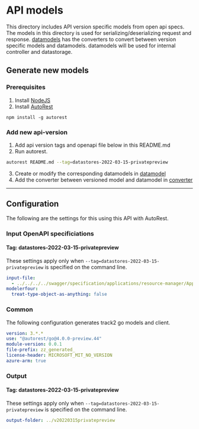 # API models

This directory includes API version specific models from open api specs. The models in this directory is used for serializing/deserializing request and response. [datamodels](../datamodel/) has the converters to convert between version specific models and datamodels. datamodels will be used for internal controller and datastorage.

## Generate new models
### Prerequisites
1. Install [NodeJS](https://nodejs.org/)
2. Install [AutoRest](http://aka.ms/autorest)
```
npm install -g autorest
```

### Add new api-version

1. Add api version tags and openapi file below in this README.md
2. Run autorest.
```bash
autorest README.md --tag=datastores-2022-03-15-privatepreview
```
3. Create or modify the corresponding datamodels in [datamodel](../datamodel/)
4. Add the converter between versioned model and datamodel in [converter](../datamodel/converter/)

---

## Configuration

The following are the settings for this using this API with AutoRest.

### Input OpenAPI specificiations

#### Tag: datastores-2022-03-15-privatepreview

These settings apply only when `--tag=datastores-2022-03-15-privatepreview` is specified on the command line.

```yaml $(tag) == 'datastores-2022-03-15-privatepreview'
input-file:
  - ../../../../swagger/specification/applications/resource-manager/Applications.Datastores/preview/2022-03-15-privatepreview/openapi.json
modelerfour: 
  treat-type-object-as-anything: false
```
### Common

The following configuration generates track2 go models and client.

```yaml $(tag) != ''
version: 3.*.*
use: "@autorest/go@4.0.0-preview.44"
module-version: 0.0.1
file-prefix: zz_generated_
license-header: MICROSOFT_MIT_NO_VERSION
azure-arm: true
```

### Output

#### Tag: datastores-2022-03-15-privatepreview

These settings apply only when `--tag=datastores-2022-03-15-privatepreview` is specified on the command line.

```yaml $(tag) == 'datastores-2022-03-15-privatepreview'
output-folder: ../v20220315privatepreview
```